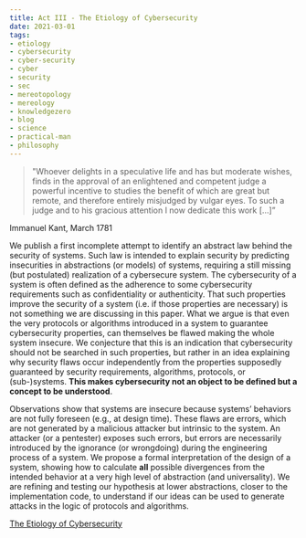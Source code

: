 ```yaml
---
title: Act III - The Etiology of Cybersecurity
date: 2021-03-01
tags: 
- etiology
- cybersecurity
- cyber-security
- cyber
- security
- sec
- mereotopology
- mereology
- knowledgezero
- blog
- science
- practical-man
- philosophy
---
```


> "Whoever delights in a speculative life and has but moderate wishes, finds in the approval of an enlightened and competent judge a powerful incentive to studies the benefit of which are great but remote, and therefore entirely misjudged by vulgar eyes. 
> To such a judge and to his gracious attention I now dedicate this work […]”

Immanuel Kant, March 1781 

We publish a first incomplete attempt to identify an abstract law behind the security of systems. Such law is intended to explain security by predicting insecurities in abstractions (or models) of systems, requiring a still missing (but postulated) realization of a cybersecure system. The cybersecurity of a system is often defined as the adherence to some cybersecurity requirements such as confidentiality or authenticity. That such properties improve the security of a system (i.e. if those properties are necessary) is not something we are discussing in this paper. What we argue is that even the very protocols or algorithms introduced in a system to guarantee cybersecurity properties, can themselves be flawed making the whole system insecure. We conjecture that this is an indication that cybersecurity should not be searched in such properties, but rather in an idea explaining why security flaws occur independently from the properties supposedly guaranteed by security requirements, algorithms, protocols, or (sub-)systems. **This makes cybersecurity not an object to be defined but a concept to be understood**. 

Observations show that systems are insecure because systems’ behaviors are not fully foreseen (e.g., at design time). These flaws are errors, which are not generated by a malicious attacker but intrinsic to the system. An attacker (or a pentester) exposes such errors, but errors are necessarily introduced by the ignorance (or wrongdoing) during the engineering process of a system. We propose a formal interpretation of the design of a system, showing how to calculate **all** possible divergences from the intended behavior at a very high level of abstraction (and universality). We are refining and testing our hypothesis at lower abstractions, closer to the implementation code, to understand if our ideas can be used to generate attacks in the logic of protocols and algorithms. 

[The Etiology of Cybersecurity](https://github.com/v-research/cybersecurity/tree/master/reports/paper_0) 
